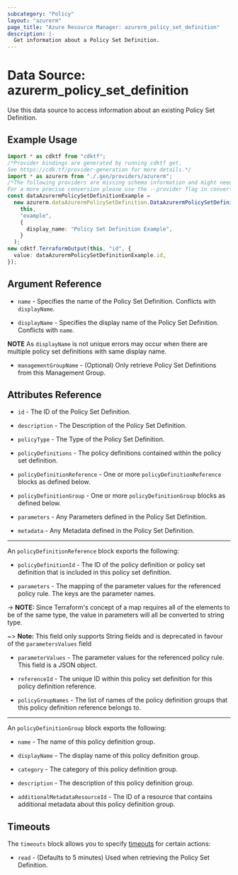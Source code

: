 ```yaml
---
subcategory: "Policy"
layout: "azurerm"
page_title: "Azure Resource Manager: azurerm_policy_set_definition"
description: |-
  Get information about a Policy Set Definition.
---
```


# Data Source: azurerm\_policy\_set\_definition

Use this data source to access information about an existing Policy Set Definition.

## Example Usage

```typescript
import * as cdktf from "cdktf";
/*Provider bindings are generated by running cdktf get.
See https://cdk.tf/provider-generation for more details.*/
import * as azurerm from "./.gen/providers/azurerm";
/*The following providers are missing schema information and might need manual adjustments to synthesize correctly: azurerm.
For a more precise conversion please use the --provider flag in convert.*/
const dataAzurermPolicySetDefinitionExample =
  new azurerm.dataAzurermPolicySetDefinition.DataAzurermPolicySetDefinition(
    this,
    "example",
    {
      display_name: "Policy Set Definition Example",
    }
  );
new cdktf.TerraformOutput(this, "id", {
  value: dataAzurermPolicySetDefinitionExample.id,
});

```

## Argument Reference

*   `name` - Specifies the name of the Policy Set Definition. Conflicts with `displayName`.

*   `displayName` - Specifies the display name of the Policy Set Definition. Conflicts with `name`.

**NOTE** As `displayName` is not unique errors may occur when there are multiple policy set definitions with same display name.

* `managementGroupName` - (Optional) Only retrieve Policy Set Definitions from this Management Group.

## Attributes Reference

*   `id` - The ID of the Policy Set Definition.

*   `description` - The Description of the Policy Set Definition.

*   `policyType` - The Type of the Policy Set Definition.

*   `policyDefinitions` - The policy definitions contained within the policy set definition.

*   `policyDefinitionReference` - One or more `policyDefinitionReference` blocks as defined below.

*   `policyDefinitionGroup` - One or more `policyDefinitionGroup` blocks as defined below.

*   `parameters` - Any Parameters defined in the Policy Set Definition.

*   `metadata` - Any Metadata defined in the Policy Set Definition.

***

An `policyDefinitionReference` block exports the following:

*   `policyDefinitionId` - The ID of the policy definition or policy set definition that is included in this policy set definition.

*   `parameters` - The mapping of the parameter values for the referenced policy rule. The keys are the parameter names.

\-> **NOTE:** Since Terraform's concept of a map requires all of the elements to be of the same type, the value in parameters will all be converted to string type.

\~> **Note:** This field only supports String fields and is deprecated in favour of the `parametersValues` field

*   `parameterValues` - The parameter values for the referenced policy rule. This field is a JSON object.

*   `referenceId` - The unique ID within this policy set definition for this policy definition reference.

*   `policyGroupNames` - The list of names of the policy definition groups that this policy definition reference belongs to.

***

An `policyDefinitionGroup` block exports the following:

*   `name` - The name of this policy definition group.

*   `displayName` - The display name of this policy definition group.

*   `category` - The category of this policy definition group.

*   `description` - The description of this policy definition group.

*   `additionalMetadataResourceId` - The ID of a resource that contains additional metadata about this policy definition group.

## Timeouts

The `timeouts` block allows you to specify [timeouts](https://www.terraform.io/language/resources/syntax#operation-timeouts) for certain actions:

* `read` - (Defaults to 5 minutes) Used when retrieving the Policy Set Definition.
